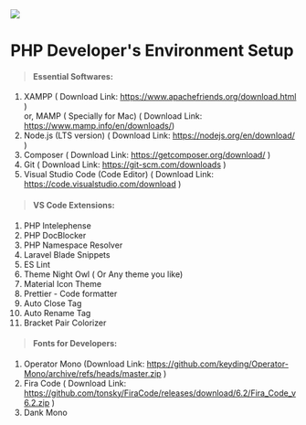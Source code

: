 <img src="https://img.shields.io/badge/php-%23777BB4.svg?style=for-the-badge&logo=php&logoColor=white"/>

# PHP Developer's Environment Setup

> #### Essential Softwares:

1. XAMPP ( Download Link: https://www.apachefriends.org/download.html )
   <br> or, MAMP ( Specially for Mac) ( Download Link: https://www.mamp.info/en/downloads/)
2. Node.js (LTS version) ( Download Link: https://nodejs.org/en/download/ )
3. Composer ( Download Link: https://getcomposer.org/download/ )
4. Git ( Download Link: https://git-scm.com/downloads )
5. Visual Studio Code (Code Editor) ( Download Link: https://code.visualstudio.com/download )

> #### VS Code Extensions:

1. PHP Intelephense
2. PHP DocBlocker
3. PHP Namespace Resolver
4. Laravel Blade Snippets
5. ES Lint
6. Theme Night Owl ( Or Any theme you like)
7. Material Icon Theme
8. Prettier - Code formatter
9. Auto Close Tag
10. Auto Rename Tag
11. Bracket Pair Colorizer

> #### Fonts for Developers:

1. Operator Mono (Download Link: https://github.com/keyding/Operator-Mono/archive/refs/heads/master.zip )
2. Fira Code ( Download Link: https://github.com/tonsky/FiraCode/releases/download/6.2/Fira_Code_v6.2.zip )
3. Dank Mono
